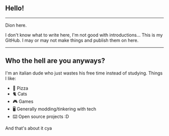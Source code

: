 ## Hello!
***
Dion here.

I don't know what to write here, I'm not good with introductions...
This is my GitHub. I may or may not make things and publish them on here.
***
## Who the hell are you anyways?
I'm an italian dude who just wastes his free time instead of studying.
Things I like:
 * 🍕 Pizza
 * 🐈 Cats
 * 🎮 Games
 * 🖥️ Generally modding/tinkering with tech
 * ⌨️ Open source projects :D

And that's about it cya
